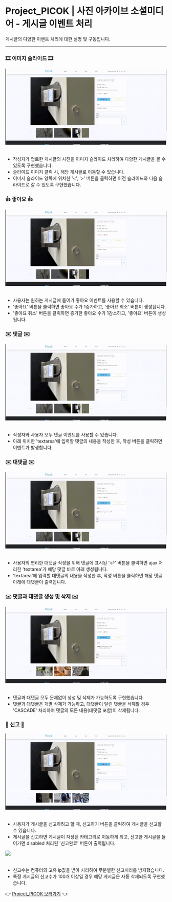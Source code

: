 # Project_PICOK | 사진 아카이브 소셜미디어 - 게시글 이벤트 처리

게시글의 다양한 이벤트 처리에 대한 설명 및 구동입니다.
<hr/>

### 🎞 이미지 슬라이드 🎞
<div>
  <img src="./BOARD/image_slide.gif" />
</div><br/>

- 작성자가 업로한 게시글의 사진을 이미지 슬라이드 처리하여 다양한 게시글을 볼 수 있도록 구현했습니다.
- 슬라이드 이미지 클릭 시, 해당 게시글로 이동할 수 있습니다.
- 이미지 슬라이드 양쪽에 위치한 '<', '>' 버튼을 클릭하면 이전 슬라이드와 다음 슬라이드로 갈 수 있도록 구현했습니다.

### 👍 좋아요 👍
<div>
  <img src="./BOARD/like.gif" />
</div><br/>

- 사용자는 원하는 게시글에 들어가 좋아요 이벤트를 사용할 수 있습니다.
- '좋아요' 버튼을 클릭하면 좋아요 수가 1증가하고, '좋아요 최소' 버튼이 생성됩니다.
- '좋아요 취소' 버튼을 클릭하면 증가한 좋아요 수가 1감소하고, '좋아요' 버튼이 생성됩니다.

### ✉️ 댓글 ✉️
<div>
  <img src="./BOARD/comment.gif" />
</div><br/>

- 작성자와 사용자 모두 댓글 이벤트를 사용할 수 있습니다.
- 아래 위치한 'textarea'에 입력할 댓글의 내용을 작성한 후, 작성 버튼을 클릭하면 이벤트가 발생합니다.

### ✉️ 대댓글 ✉️
<div>
  <img src="./BOARD/reply.gif" />
</div><br/>

- 사용자의 편리한 대댓글 작성을 위해 댓글에 표시된 '↩︎' 버튼을 클릭하면 ajax 처리한 'textarea'가 해당 댓글 바로 아래 생성됩니다.
- 'textarea'에 입력할 대댓글의 내용을 작성한 후, 작성 버튼을 클릭하면 해당 댓글 아래에 대댓글이 출력됩니다.

### ✉️ 댓글과 대댓글 생성 및 삭제 ✉️
<div>
  <img src="./BOARD/comment_delete.gif" />
</div><br/>

- 댓글과 대댓글 모두 문제없이 생성 및 삭제가 가능하도록 구현했습니다.
- 댓글과 대댓글은 개별 삭제가 가능하고, 대댓글이 달린 댓글을 삭제할 경우 'CASCADE' 처리하여 댓글의 모든 내용(대댓글 포함)이 삭제됩니다.

### 🚨 신고 🚨
<div>
  <img src="./BOARD/report_2.gif" />
</div><br/>

- 사용자가 게시글을 신고하려고 할 때, 신고하기 버튼을 클릭하여 게시글을 신고할 수 있습니다.
- 게시글을 신고하면 게시글이 저장된 카테고리로 이동하게 되고, 신고한 게시글을 들어가면 disabled 처리된 '신고완료' 버튼이 출력됩니다.

<div>
  <img src="./BOARD/report.gif" />
</div><br/>

- 신고수는 컴퓨터의 고유 ip값을 받아 처리하여 무분별한 신고처리를 방지했습니다.
- 특정 게시글의 신고수가 100개 이상일 경우 해당 게시글은 자동 삭제되도록 구현했습니다. 

👉 <a href="https://github.com/wooksun/Project_PICOK_Spring" target="_blank">Project_PICOK 보러가기</a> 👈
